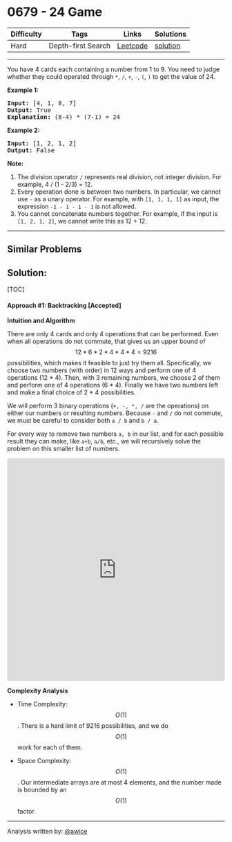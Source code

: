 # 0679 - 24 Game

Difficulty  | Tags | Links | Solutions
----------- | ---- | ----- | -----
Hard | Depth-first Search | [Leetcode](https://leetcode.com/problems/24-game) | [solution](https://leetcode.com/problems/24-game/solution/)


-----------

<p>
You have 4 cards each containing a number from 1 to 9.  You need to judge whether they could operated through <code>*</code>, <code>/</code>, <code>+</code>, <code>-</code>, <code>(</code>, <code>)</code> to get the value of 24.
</p>

<p><b>Example 1:</b><br />
<pre>
<b>Input:</b> [4, 1, 8, 7]
<b>Output:</b> True
<b>Explanation:</b> (8-4) * (7-1) = 24
</pre>
</p>

<p><b>Example 2:</b><br />
<pre>
<b>Input:</b> [1, 2, 1, 2]
<b>Output:</b> False
</pre>
</p>

<p><b>Note:</b><br>
<ol>
<li>The division operator <code>/</code> represents real division, not integer division.  For example, 4 / (1 - 2/3) = 12.</li>
<li>Every operation done is between two numbers.  In particular, we cannot use <code>-</code> as a unary operator.  For example, with <code>[1, 1, 1, 1]</code> as input, the expression <code>-1 - 1 - 1 - 1</code> is not allowed.</li>
<li>You cannot concatenate numbers together.  For example, if the input is <code>[1, 2, 1, 2]</code>, we cannot write this as 12 + 12.</li>
</ol>
</p>
</p>

-----------


## Similar Problems




## Solution:

[TOC]

#### Approach #1: Backtracking [Accepted]

**Intuition and Algorithm**

There are only 4 cards and only 4 operations that can be performed.  Even when all operations do not commute, that gives us an upper bound of $$12 * 6 * 2 * 4 * 4 * 4 = 9216$$ possibilities, which makes it feasible to just try them all.  Specifically, we choose two numbers (with order) in 12 ways and perform one of 4 operations (12 * 4). Then, with 3 remaining numbers, we choose 2 of them and perform one of 4 operations (6 * 4).  Finally we have two numbers left and make a final choice of 2 * 4 possibilities.

We will perform 3 binary operations (`+, -, *, /` are the operations) on either our numbers or resulting numbers.  Because `-` and `/` do not commute, we must be careful to consider both `a / b` and `b / a`.

For every way to remove two numbers `a, b` in our list, and for each possible result they can make, like `a+b`, `a/b`, etc., we will recursively solve the problem on this smaller list of numbers.

<iframe src="https://leetcode.com/playground/vSR6aMjS/shared" frameBorder="0" name="vSR6aMjS" width="100%" height="515"></iframe>

**Complexity Analysis**

* Time Complexity: $$O(1)$$.  There is a hard limit of 9216 possibilities, and we do $$O(1)$$ work for each of them.

* Space Complexity: $$O(1)$$.  Our intermediate arrays are at most 4 elements, and the number made is bounded by an $$O(1)$$ factor.

---

Analysis written by: [@awice](https://leetcode.com/awice)
